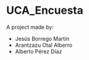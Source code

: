 # UCA_Encuesta
A project made by:
- Jesús Borrego Martín
- Arantzazu Otal Alberro
- Alberto Pérez Díaz
